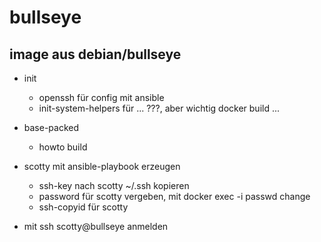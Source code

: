 bullseye
===
image aus debian/bullseye
---
- init
  - openssh für config mit ansible
  - init-system-helpers für ... ???, aber wichtig
  docker build ...

- base-packed
  - howto build

- scotty mit ansible-playbook erzeugen
  - ssh-key nach scotty ~/.ssh kopieren
  - password für scotty vergeben, mit docker exec -i passwd change
  - ssh-copyid für scotty
- mit ssh scotty@bullseye anmelden
